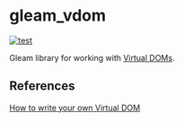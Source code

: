 # gleam_vdom
[![test](https://github.com/JohnDoneth/gleam-vdom/actions/workflows/test.yml/badge.svg)](https://github.com/JohnDoneth/gleam-vdom/actions/workflows/test.yml)

Gleam library for working with [Virtual DOMs](https://en.wikipedia.org/wiki/Virtual_DOM).

## References

[How to write your own Virtual DOM](https://medium.com/@deathmood/how-to-write-your-own-virtual-dom-ee74acc13060)
